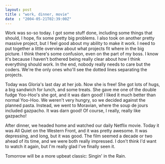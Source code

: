 ```yaml
---
layout: post
title : "work, dinner, movie"
date  : "2004-05-21T02:39:00Z"
---
```

Work was so-so today.  I got some stuff done, including some things that should, I hope, fix some pretty big problems.  I also took on another pretty massive project, but I feel good about my ability to make it work.  I need to put together a little overview about what projects fit where in the big picture.  I think there's some confusion, even on the part of my boss.  I know it's because I haven't bothered being really clear about how I think everything should work.  In the end, nobody really needs to care but the coders.  We're the only ones who'll see the dotted lines separating the projects.

Today was Gloria's last day at her job.  Now she is free!  She got lots of hugs, a big sandwich for lunch, and some treats.  She gave me one of the double fudge Yoo-Hoo's she got, and it was darn good!  I liked it much better than normal Yoo-Hoo.  We weren't very hungry, so we decided against the planned pasta.  Instead, we went to Moravian, where the soup de jours included gazpacho.  It was darn good!  Of course, I really, really like gazpacho!

After dinner, we headed home and watched our daily Netflix movie.  Today it was All Quiet on the Western Front, and it was pretty awesome.  It was depressing, and long, but it was good.  The film seemed a decade or two ahead of its time, and we were both really impressed.  I don't think I'd want to watch it again, but I'm really glad I've finally seen it.

Tomorrow will be a more upbeat classic: Singin' in the Rain.

